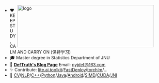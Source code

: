 <img src="https://github-readme-stats.vercel.app/api?username=DefTruth&show_icons=true&theme=onedark" alt="logo" height="140" width="450" align="right" style="margin: 5px; margin-bottom: 0px;" />  

- ❤ KEEP STUDY, CALM AND CARRY ON (保持学习)
- 🎓 Master degree in Statistics Department of JNU
- 📖 [**DefTruth's Blog Page**](https://www.zhihu.com/people/qyjdef/posts) Email: qyjdef@163.com
- ✨ Contribute: [lite.ai.toolkit](https://github.com/DefTruth/lite.ai.toolkit)/[FastDeploy](https://github.com/PaddlePaddle/FastDeploy)/[torchlm](https://github.com/DefTruth/torchlm)/...
- 🔭 [CV](https://github.com/PaddlePaddle/FastDeploy/tree/develop)/[NLP](https://github.com/DefTruth/LLMs-Inference-Papers)/[C++](https://github.com/DefTruth/lite.ai.toolkit)/[Python](https://github.com/DefTruth/torchlm)/[Java](https://github.com/PaddlePaddle/FastDeploy/blob/develop/java/android/README_CN.md)/[Android](https://github.com/PaddlePaddle/FastDeploy/blob/develop/java/android/README_CN.md)/[SIMD](https://github.com/PaddlePaddle/FastDeploy/blob/develop/fastdeploy/vision/visualize/segmentation_arm.cc)/[CUDA](https://github.com/DefTruth/PTX-ISA-8.2-zh)/[JNI](https://github.com/PaddlePaddle/FastDeploy/tree/develop/java/android/fastdeploy/src/main/cpp/fastdeploy_jni)

